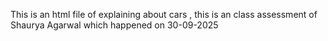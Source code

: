 This is an html file of explaining about cars , this is an class assessment of Shaurya Agarwal which happened on 30-09-2025
